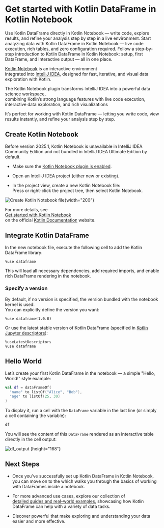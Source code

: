 # Get started with Kotlin DataFrame in Kotlin Notebook

<web-summary>
Use Kotlin DataFrame directly in Kotlin Notebook — write code, explore results, and refine your analysis step by step in a live environment.
</web-summary>

<card-summary>
Start analyzing data with Kotlin DataFrame in Kotlin Notebook — live code execution, 
rich tables, and zero configuration required.
</card-summary>

<link-summary>
Follow a step-by-step introduction to Kotlin DataFrame in Kotlin Notebook: setup, first DataFrame, and interactive output — all in one place.
</link-summary>


[Kotlin Notebook](https://kotlinlang.org/docs/kotlin-notebook-overview.html) is an interactive environment  
integrated into [IntelliJ IDEA](https://www.jetbrains.com/idea/), designed for fast, iterative, 
and visual data exploration with Kotlin.  

The Kotlin Notebook plugin transforms IntelliJ IDEA into a powerful data science workspace,  
combining Kotlin’s strong language features with live code execution, 
interactive data exploration, and rich visualizations

It’s perfect for working with Kotlin DataFrame — letting you write code, view results instantly,
and refine your analysis step by step.


## Create Kotlin Notebook

<tip>
Before version 2025.1, Kotlin Notebook is unavailable in IntelliJ IDEA Community Edition  
and not bundled in IntelliJ IDEA Ultimate Edition by default.
</tip>

* Make sure the [Kotlin Notebook plugin is enabled](https://kotlinlang.org/docs/kotlin-notebook-set-up-env.html).

* Open an IntelliJ IDEA project (either new or existing).

* In the project view, create a new Kotlin Notebook file:  
  Press <shortcut key="$NewFile"/> or right-click the project tree, then select
  <ui-path>Kotlin Notebook</ui-path>.

![Create Kotlin Notebook file](new_ktn_file.png){width="200"}

For more details, see  
[Get started with Kotlin Notebook](https://kotlinlang.org/docs/get-started-with-kotlin-notebooks.html)  
on the official [Kotlin Documentation](https://kotlinlang.org/docs/home.html) website.

## Integrate Kotlin DataFrame

In the new notebook file, execute the following cell to add the Kotlin DataFrame library:

```
%use dataframe
```

This will load all necessary dependencies, add required imports, and enable rich DataFrame rendering in the notebook.

### Specify a version

By default, if no version is specified, the version bundled with the notebook kernel is used.  
You can explicitly define the version you want:


```
%use dataframe(1.0.0)
```

Or use the latest stable version of Kotlin DataFrame
(specified in [Kotlin Jupyter descriptors](https://github.com/Kotlin/kotlin-jupyter-libraries)):


```
%useLatestDescriptors
%use dataframe
```

## Hello World

Let’s create your first Kotlin DataFrame in the notebook — a simple "Hello, World!" style example:

```kotlin
val df = dataFrameOf(
  "name" to listOf("Alice", "Bob"),
  "age" to listOf(25, 30)
)
```

To display it, run a cell with the `DataFrame` variable in the last line (or simply a cell containing the variable):

```kotlin
df
```

You will see the content of this `DataFrame` rendered as an interactive table directly in the cell output:

![df_output](df_output.png) {height="168"}

## Next Steps

* Once you’ve successfully set up Kotlin DataFrame in Kotlin Notebook,  
you can move on to the [](quickstart.md)
  which walks you through the basics of working with DataFrames inside a notebook.

* For more advanced use cases, explore our collection of  
[detailed guides and real-world examples](Guides-And-Examples.md), 
showcasing how Kotlin DataFrame can help with a variety of data tasks.

* Discover powerful [](Kotlin-DataFrame-Features-in-Kotlin-Notebook.md)that 
make exploring and understanding your data easier and more effective.
